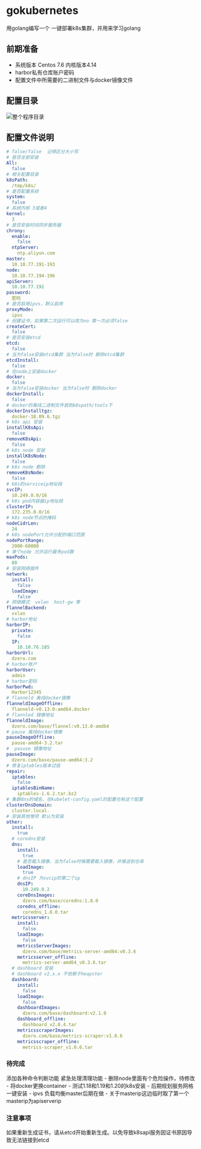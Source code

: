 # gokubernetes
用golang编写一个 一键部署k8s集群，并用来学习golang

## 前期准备
- 系统版本
    Centos 7.6 内核版本4.14
- harbor私有仓库账户密码
- 配置文件中所需要的二进制文件与docker镜像文件
## 配置目录
![整个程序目录](https://github.com/liichao/gokubernetes/blob/main/images/FileTree.jpg)
## 配置文件说明
```yaml
# false/false  记得区分大小写
# 是否全部安装
All:
  false
# 相关配置目录
k8sPath:
  /tmp/k8s/
# 是否配置系统
system:
  false
# 系统内核 3或者4
kernel:
  3
# 是否安装时间同步服务器
chrony:
  enable:
    false
  ntpServer:
    ntp.aliyun.com
master:
  10.10.77.191-193
node:
  10.10.77.194-196
apiServer:
  10.10.77.191
password:
  密码
# 是否启用ipvs，默认启用
proxyMode:
  ipvs
# 创建证书，如果第二次运行可以改为no 第一次必须false
createCert:
  false
# 是否安装etcd
etcd:
  false
# 当为false安装etcd集群 当为false时 删除etcd集群
etcdInstall:
  false
# 在node上安装docker
docker:
  false
# 当为false安装docker 当为false时 删除docker
dockerInstall:
  false
# docker的离线二进制文件放到k8spath/tools下
dockerInstalltgz:
  docker-18.09.6.tgz
# k8s api 安装
installK8sApi:
  false
removeK8sApi:
  false
# k8s node 安装
installK8sNode:
  false
# k8s node 删除
removeK8sNode:
  false
# k8s的serviceip地址段
svcIP:
  10.249.0.0/16
# k8s pod内容器ip地址段
clusterIP:
  172.235.0.0/16
# k8s node节点的掩码
nodeCidrLen:
  24
# k8s nodePort允许分配的端口范围
nodePortRange:
  2000-60000
# 单个node 允许运行最多pod数
maxPods:
  88
# 安装网络插件
network:
  install:
    false
  loadImage:
    false
# 网络模式  vxlan  host-gw 等
flannelBackend:
  vxlan
# harbor地址
harborIP:
  private:
    false
  IP:
    10.10.76.185
harborUrl:
  dzero.com
# harbor账户
harborUser:
  admin
# harbor密码
harborPwd:
  Harbor12345
# flanneld 离线docker镜像
flanneldImageOffline:
  flanneld-v0.13.0-amd64.docker
# flannled 镜像地址
flanneldImage:
  dzero.com/base/flannel:v0.13.0-amd64
# pause 离线docker镜像
pauseImageOffline:
  pause-amd64-3.2.tar
#  pasuse 镜像地址
pauseImage:
  dzero.com/base/pause-amd64:3.2
# 修复iptables版本过低
repair:
  iptables:
    false
  iptablesBinName:
    iptables-1.6.2.tar.bz2
# 集群dns的域名，在kubelet-config.yaml的配置也有这个配置
clusterDnsDomain:
  cluster.local.
# 安装其他增项 默认为安装 
other:
  install:
    true
  # coredns安装
  dns:
    install:
      true
    # 是否载入镜像，当为false时候需要载入镜像，并推送到仓库
    loadImage:
      true
    # dnsIP 为svcip的第二个ip
    dnsIP:
      10.249.0.2
    coreDnsImages:
      dzero.com/base/coredns:1.8.0
    coredns_offline:
      coredns_1.8.0.tar
  metricsserver:
    install:
      false
    loadImage:
      false
    metricsServerImages:
      dzero.com/base/metrics-server-amd64:v0.3.6
    metricsserver_offline:
      metrics-server-amd64_v0.3.6.tar
  # dashboard 安装
  # dashboard v2.x.x 不依赖于heapster
  dashboard:
    install:
      false
    loadImage:
      false
    dashboardImages:
      dzero.com/base/dashboard:v2.1.0
    dashboard_offline:
      dashboard_v2.0.4.tar
    metricsscraperImages:
      dzero.com/base/metrics-scraper:v1.0.6
    metricsscraper_offline:
      metrics-scraper_v1.0.6.tar
```

### 待完成
  添加各种命令判断功能
    紧急处理清理功能
    - 删除node里面有个危险操作，待修改
    - 将docker更换container
    - 测试1.18和1.19和1.20的k8s安装
    - 后期规划服务网格 一键安装
    - ipvs 负载均衡master后期在做
    - 关于masterip这边临时取了第一个masterip为apiserverip


### 注意事项
如果重新生成证书，请从etcd开始重新生成。以免导致k8sapi服务因证书原因导致无法链接到etcd
